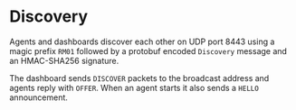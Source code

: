 # Discovery

Agents and dashboards discover each other on UDP port 8443 using a magic prefix `RM01` followed by a protobuf encoded `Discovery` message and an HMAC-SHA256 signature.

The dashboard sends `DISCOVER` packets to the broadcast address and agents reply with `OFFER`. When an agent starts it also sends a `HELLO` announcement.
